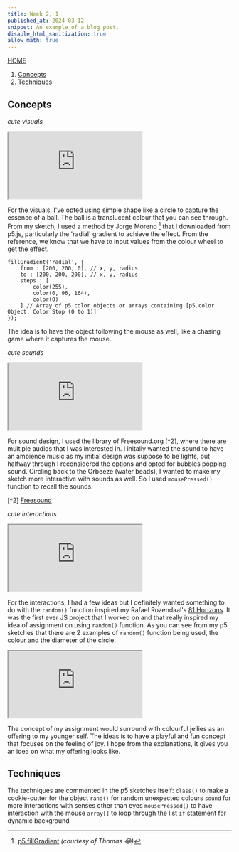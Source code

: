 ```yaml
---
title: Week 2, 1
published_at: 2024-03-12
snippet: An example of a blog post.
disable_html_sanitization: true
allow_math: true
---
```

[HOME](https://kc-yeo-creative-co-37.deno.dev/)

1. [Concepts](#concepts)
2. [Techniques](#techniques)

## Concepts

*cute visuals*

<iframe id="cute_visuals" src="https://editor.p5js.org/KC-Yeo/full/6lDkLMXh5"></iframe>

<script type="module">

    const iframe  = document.getElementById (`cute_visuals`)
    iframe.width  = iframe.parentNode.scrollWidth
    iframe.height = iframe.width * 9 / 16 + 42

</script>

For the visuals, I've opted using simple shape like a circle to capture the essence of a ball. The ball is a translucent colour that you can see  through. From my sketch, I used a method by Jorge Moreno [^1] that I downloaded from p5.js, particularly the 'radial' gradient to achieve the effect. From the reference, we know that we have to input values from the colour wheel to get the effect. 

```
fillGradient('radial', {
    from : [200, 200, 0], // x, y, radius
    to : [200, 200, 200], // x, y, radius
    steps : [
        color(255),
        color(0, 96, 164),
        color(0)
    ] // Array of p5.color objects or arrays containing [p5.color Object, Color Stop (0 to 1)]
});

```
The idea is to have the object following the mouse as well, like a chasing game where it captures the mouse. 

[^1]: [p5.fillGradient](https://shorturl.at/FXooo) *(courtesy of Thomas :joy:)*

*cute sounds*

<iframe id="cute_sounds" src="https://editor.p5js.org/KC-Yeo/full/ykk4TKOMl"></iframe>

<script type="module">

    const iframe  = document.getElementById (`cute_sounds`)
    iframe.width  = iframe.parentNode.scrollWidth
    iframe.height = iframe.width * 9 / 16 + 42

</script>

For sound design, I used the library of Freesound.org [^2], where there are multiple audios that I was interested in. I initally wanted the sound to have an ambience music as my initial design was suppose to be lights, but halfway through I reconsidered the options and opted for bubbles popping sound. Circling back to the Orbeeze (water beads), I wanted to make my sketch more interactive with sounds as well. So I used `mousePressed()` function to recall the sounds. 

[^2] [Freesound](https://freesound.org/people/Funky_Audio/sounds/698818/?)

*cute interactions*

<iframe id="cute_interactions" src="https://editor.p5js.org/KC-Yeo/full/dZEN1vi1T"></iframe>

<script type="module">

    const iframe  = document.getElementById (`cute_interactions`)
    iframe.width  = iframe.parentNode.scrollWidth
    iframe.height = iframe.width * 9 / 16 + 42

</script>

For the interactions, I had a few ideas but I definitely wanted something to do with the `random()` function inspired my Rafael Rozendaal's [81 Horizons](https://www.newrafael.com/81-horizons/). It was the first ever JS project that I worked on and that really inspired my idea of assignment on using `random()` function. As you can see from my p5 sketches that there are 2 examples of `random()` function being used, the colour and the diameter of the circle.

<iframe id="random()" src="https://editor.p5js.org/KC-Yeo/full/jZ5FDqAet"></iframe>

<script type="module">

    const iframe  = document.getElementById (`random()`)
    iframe.width  = iframe.parentNode.scrollWidth
    iframe.height = iframe.width * 9 / 16 + 42

</script>

The concept of my assignment would surround with colourful jellies as an offering to my younger self. The ideas is to have a playful and fun concept that focuses on the feeling of joy. I hope from the explanations, it gives you an idea on what my offering looks like.

## Techniques

The techniques are commented in the p5 sketches itself:
`class()` to make a cookie-cutter for the object
`rand()` for random unexpected colours
`sound` for more interactions with senses other than eyes
`mousePressed()` to have interaction with the mouse
`array[]` to loop through the list 
`if` statement for dynamic background